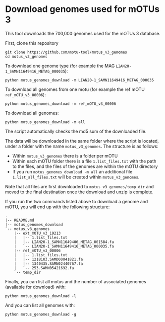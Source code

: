 Download genomes used for mOTUs 3
========

This tool downloads the 700,000 genomes used for the mOTUs 3 database.

First, clone this repository
```
git clone https://github.com/motu-tool/motus_v3_genomes
cd motus_v3_genomes
```

To download one genome type (for example the MAG `LIAN20-1_SAMN11649416_METAG_000035`):
```
python motus_genomes_download -m LIAN20-1_SAMN11649416_METAG_000035
```

To download all genomes from one motu (for example the ref mOTU `ref_mOTU_v3_00006`):
```
python motus_genomes_download -m ref_mOTU_v3_00006
```

To download all genomes:
```
python motus_genomes_download -m all
```



The script automatically checks the md5 sum of the downloaded file.

The data will be downloaded in the same folder where the script is located, under a folder with the name `motus_v3_genomes`.
The structure is as follows:
- Within `motus_v3_genomes` there is a folder per mOTU
- Within each mOTU folder there is a file `1.list_files.txt` with the path to the files, and the files of the genomes are within the mOTU directory
- If you run `motus_genomes_download -m all` an additional file `1.list_all_files.txt` will be created within `motus_v3_genomes`.

Note that all files are first downloaded to `motus_v3_genomes/temp_dir` and moved to the final destination once the download and unzip is complete.

If you run the two commands listed above to download a genome and mOTU, you will end up with the following structure:
```
.
|-- README.md
|-- motus_genomes_download
`-- motus_v3_genomes
    |-- ext_mOTU_v3_19213
    |   |-- 1.list_files.txt
    |   |-- LIAN20-1_SAMN11649406_METAG_001584.fa
    |   `-- LIAN20-1_SAMN11649416_METAG_000035.fa
    |-- ref_mOTU_v3_00006
    |   |-- 1.list_files.txt
    |   |-- 1218103.SAMD00041821.fa
    |   |-- 1340435.SAMN02440767.fa
    |   `-- 253.SAMN05421692.fa
    `-- temp_dir
```

Finally, you can list all motus and the number of associated genomes (available for download) with:
```
python motus_genomes_download -l
```

And you can list all genomes with:
```
python motus_genomes_download -g
```
